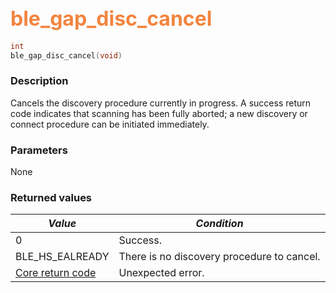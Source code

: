 ## <font color="#F2853F" style="font-size:24pt">ble\_gap\_disc\_cancel</font>

```c
int
ble_gap_disc_cancel(void)
```

### Description

Cancels the discovery procedure currently in progress.  A success return code indicates that scanning has been fully aborted; a new discovery or connect procedure can be initiated immediately.

### Parameters

None

### Returned values

| *Value* | *Condition* |
|---------|-------------|
| 0 | Success. |
| BLE\_HS\_EALREADY | There is no discovery procedure to cancel. |
| [Core return code](../../ble_hs_return_codes/#return-codes-core) | Unexpected error. |
